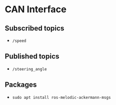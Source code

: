 # CAN Interface


## Subscribed topics
- `/speed`

## Published topics
- `/steering_angle`

## Packages
- `sudo apt install ros-melodic-ackermann-msgs`
